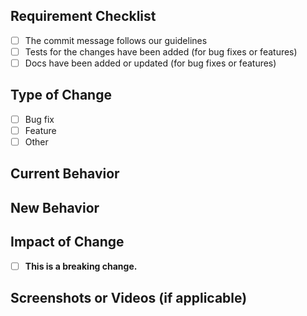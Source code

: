 ## Requirement Checklist

* [ ] The commit message follows our guidelines
* [ ] Tests for the changes have been added (for bug fixes or features)
* [ ] Docs have been added or updated (for bug fixes or features)

## Type of Change

* [ ] Bug fix
* [ ] Feature
* [ ] Other

## Current Behavior

<!-- You can use this section to: link to an open issue, share the repro of a bug that exists today, or describe current functionality. -->

## New Behavior

<!-- For features, describe the new behavior. For bugs, this section can be deleted, or you can optionally describe any new behavior that occurs now that the bug has been addressed. -->

## Impact of Change

<!-- If this PR has breaking changes for downstream consumers, check the box below. If you check the box, please provide information about the breaking changes as well. -->

* [ ] **This is a breaking change.**

## Screenshots or Videos (if applicable)

<!-- Paste screenshots, videos, or GIFs of the change if it is has a visual impact. -->
